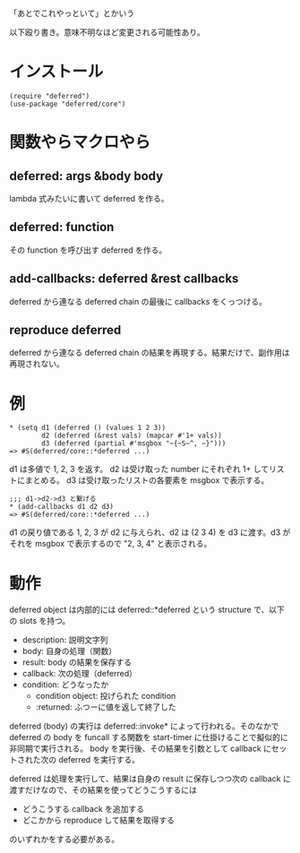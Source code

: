 「あとでこれやっといて」とかいう

以下殴り書き。意味不明なほど変更される可能性あり。

インストール
=====================
    (require "deferred")
    (use-package "deferred/core")


関数やらマクロやら
====================

deferred: args &body body
----------------------------
lambda 式みたいに書いて deferred を作る。

deferred: function
---------------------
その function を呼び出す deferred を作る。


add-callbacks: deferred &rest callbacks
-------------------------------------------
deferred から連なる deferred chain の最後に callbacks をくっつける。


reproduce deferred
----------------------
deferred から連なる deferred chain の結果を再現する。結果だけで、副作用は再現されない。 

例
====
    * (setq d1 (deferred () (values 1 2 3))
            d2 (deferred (&rest vals) (mapcar #'1+ vals))
            d3 (deferred (partial #'msgbox "~{~S~^, ~}")))
    => #S(deferred/core::*deferred ...)

d1 は多値で 1, 2, 3 を返す。
d2 は受け取った number にそれぞれ 1+ してリストにまとめる。
d3 は受け取ったリストの各要素を msgbox で表示する。

    ;;; d1->d2->d3 と繋げる
    * (add-callbacks d1 d2 d3)
    => #S(deferred/core::*deferred ...)

d1 の戻り値である 1, 2, 3 が d2 に与えられ、d2 は (2 3 4) を d3 に渡す。d3 がそれを msgbox で表示するので "2, 3, 4" と表示される。



動作
=======
deferred object は内部的には deferred::*deferred という structure で、以下の slots を持つ。

- description: 説明文字列
- body: 自身の処理（関数）
- result: body の結果を保存する
- callback: 次の処理（deferred）
- condition: どうなったか
  - condition object: 投げられた condition
  - :returned: ふつーに値を返して終了した

deferred (body) の実行は deferred::invoke* によって行われる。そのなかで deferred の body を funcall する関数を start-timer に仕掛けることで擬似的に非同期で実行される。
body を実行後、その結果を引数として callback にセットされた次の deferred を実行する。

deferred は処理を実行して、結果は自身の result に保存しつつ次の callback に渡すだけなので、その結果を使ってどうこうするには

- どうこうする callback を追加する
- どこかから reproduce して結果を取得する

のいずれかをする必要がある。

